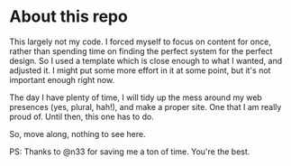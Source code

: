 # About this repo

This largely not my code. I forced myself to focus on content for once, rather than spending time on finding the perfect system for the perfect design. So I used a template which is close enough to what I wanted, and adjusted it. I might put some more effort in it at some point, but it's not important enough right now.

The day I have plenty of time, I will tidy up the mess around my web presences (yes, plural, hah!), and make a proper site. One that I am really proud of. Until then, this one has to do.

So, move along, nothing to see here.

PS: Thanks to @n33 for saving me a ton of time. You're the best.